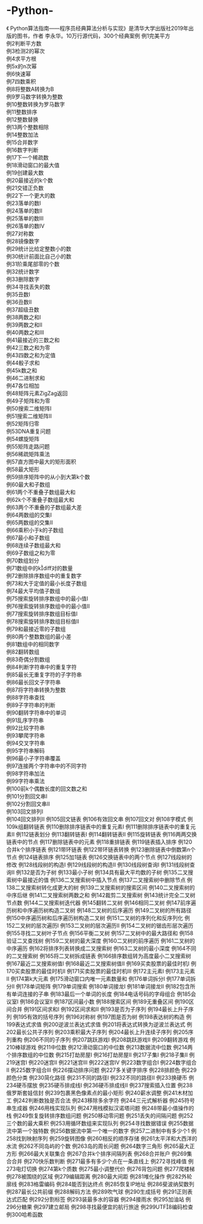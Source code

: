 # -Python-
《 Python算法指南——程序员经典算法分析与实现》是清华大学出版社2019年出版的图书，作者 李永华。10万行源代码，300个经典案例
例1完美平方                                                                                                                               
例2判断平方数    
例3检测2的幂次    
例4求平方根    
例5x的n次幂    
例6快速幂    
例7四数乘积    
例8将整数A转换为B    
例9罗马数字转换为整数    
例10整数转换为罗马数字    
例11整数排序    
例12整数替换    
例13两个整数相除    
例14整数加法    
例15合并数字    
例16数字判断    
例17下一个稀疏数    
例18滑动窗口的最大值    
例19创建最大数    
例20最接近的k个数    
例21交错正负数    
例22下一个更大的数    
例23落单的数Ⅰ    
例24落单的数Ⅱ    
例25落单的数Ⅲ    
例26落单的数Ⅳ    
例27对称数    
例28镜像数字    
例29统计比给定整数小的数    
例30统计前面比自己小的数    
例31阶乘尾部零的个数    
例32统计数字    
例33删除数字    
例34寻找丢失的数    
例35丑数Ⅰ    
例36丑数Ⅱ    
例37超级丑数    
例38两数之和Ⅰ    
例39两数之和Ⅱ    
例40两数之和Ⅲ    
例41最接近的三数之和    
例42三数之和为零    
例43四数之和为定值    
例44骰子求和    
例45k数之和    
例46二进制求和    
例47各位相加    
例48矩阵元素ZigZag返回    
例49子矩阵和为零    
例50搜索二维矩阵Ⅰ    
例51搜索二维矩阵Ⅱ    
例52矩阵归零    
例53DNA重复问题    
例54螺旋矩阵    
例55矩阵走路问题    
例56稀疏矩阵乘法    
例57直方图中最大的矩形面积    
例58最大矩形    
例59排序矩阵中的从小到大第k个数    
例60最大和子数组    
例61两个不重叠子数组最大和    
例62k个不重叠子数组最大和    
例63两个不重叠的子数组最大差    
例64两数组的交集Ⅰ    
例65两数组的交集Ⅱ    
例66乘积小于k的子数组    
例67最小和子数组    
例68连续子数组最大和    
例69子数组之和为零    
例70数组划分    
例71数组中的kdiff对的数量    
例72删除排序数组中的重复数字    
例73和大于定值的最小长度子数组    
例74最大平均值子数组    
例75搜索旋转排序数组中的最小值Ⅰ    
例76搜索旋转排序数组中的最小值Ⅱ    
例77搜索旋转排序数组目标值Ⅰ    
例78搜索旋转排序数组目标值Ⅱ    
例79和最接近零的子数组    
例80两个整数数组的最小差    
例81数组中的相同数字    
例82翻转数组    
例83奇偶分割数组    
例84判断字符串中的重复字符    
例85最长无重复字符的子字符串    
例86最长回文子字符串    
例87将字符串转换为整数    
例88字符串查找    
例89子字符串的判断    
例90翻转字符串中的单词    
例91乱序字符串    
例92比较字符串    
例93攀爬字符串    
例94交叉字符串    
例95字符串解码    
例96最小子字符串覆盖    
例97连接两个字符串中的不同字符    
例98字符串加法    
例99字符串乘法    
例100前k个偶数长度的回文数之和    
例101分割回文串Ⅰ    
例102分割回文串Ⅱ    
例103回文排列Ⅰ    
例104回文排列Ⅱ
例105回文链表
例106有效回文串
例107回文对
例108字模式
例109k组翻转链表
例110删除排序链表中的重复元素Ⅰ
例111删除排序链表中的重复元素Ⅱ
例112链表划分
例113翻转链表Ⅰ
例114翻转链表Ⅱ
例115旋转链表
例116两两交换链表中的节点
例117删除链表中的元素
例118重排链表
例119链表插入排序
例120合并k个排序链表
例121带环链表
例122带环链表转换
例123删除链表中倒数第n个节点
例124链表排序
例125加1链表
例126交换链表中的两个节点
例127线段树的修改
例128线段树的构造Ⅰ
例129线段树的构造Ⅱ
例130线段树查询Ⅰ
例131线段树查询Ⅱ
例132是否为子树
例133最小子树
例134具有最大平均数的子树
例135二叉搜索树中最接近的值
例136二叉搜索树中插入节点
例137二叉搜索树中删除节点
例138二叉搜索树转化成更大的树
例139二叉搜索树的搜索区间
例140二叉搜索树的中序后继
例141二叉搜索树两数之和
例142裁剪二叉搜索树
例143统计完全二叉树节点数
例144二叉搜索树迭代器
例145翻转二叉树
例146相同二叉树
例147前序遍历树和中序遍历树构造二叉树
例148二叉树的后序遍历
例149二叉树的所有路径
例150中序遍历树和后序遍历树构造二叉树
例151二叉树的序列化和反序列化
例152二叉树的层次遍历Ⅰ
例153二叉树的层次遍历Ⅱ
例154二叉树的锯齿形层次遍历
例155寻找二叉树叶子节点
例156平衡二叉树
例157二叉树中的最大路径和
例158验证二叉查找树
例159二叉树的最大深度
例160二叉树的前序遍历
例161二叉树的中序遍历
例162将排序列表转换成二叉搜索树
例163二叉树的最小深度
例164不同的二叉搜索树
例165将二叉树拆成链表
例166排序数组转为高度最小二叉搜索树
例167最近二叉搜索树值Ⅰ
例168最近二叉搜索树值Ⅱ
例169买卖股票的最佳时机Ⅰ
例170买卖股票的最佳时机Ⅱ
例171买卖股票的最佳时机Ⅲ
例172主元素Ⅰ
例173主元素Ⅱ
例174第k大元素
例175滑动窗口内唯一元素数量和
例176单词拆分Ⅰ
例177单词拆分Ⅱ
例178单词矩阵
例179单词搜索
例180单词接龙Ⅰ
例181单词接龙Ⅱ
例182包含所有单词连接的子串
例183最后一个单词的长度
例184电话号码的字母组合
例185会议室Ⅰ
例186会议室Ⅱ
例187区间最小数
例188搜索区间
例189无重叠区间
例190区间合并
例191区间求和Ⅰ
例192区间求和Ⅱ
例193是否为子序列
例194最长上升子序列
例195有效的括号序列
例196对称树
例197图是否为树
例198表达树的构造
例199表达式求值
例200逆波兰表达式求值
例201将表达式转换为逆波兰表达式
例202最长公共子序列
例203乘积最大子序列
例204最长上升连续子序列
例205序列重构
例206不同的子序列
例207跳跃游戏Ⅰ
例208跳跃游戏Ⅱ
例209翻转游戏
例210棒球游戏
例211中位数
例212滑动窗口的中位数
例213数据流中位数
例214两个排序数组的中位数
例215打劫房屋Ⅰ
例216打劫房屋Ⅱ
例217子集Ⅰ
例218子集Ⅱ
例219迷宫Ⅰ
例220迷宫Ⅱ
例221迷宫Ⅲ
例222迷宫Ⅳ
例223数字组合Ⅰ
例224数字组合Ⅱ
例225数字组合Ⅲ
例226摆动排序问题
例227多关键字排序
例228排颜色
例229颜色分类
例230简化路径
例231不同的路径Ⅰ
例232不同的路径Ⅱ
例233换硬币
例234硬币摆放
例235硬币排成线Ⅰ
例236硬币排成线Ⅱ
例237搜索插入位置
例238俄罗斯套娃信封
例239包裹黑色像素点的最小矩形
例240薪水调整
例241木材加工
例242判断数独是否合法
例243移除多余字符
例244三元式解析器
例245符号串生成器
例246用栈实现队列
例247用栈模拟汉诺塔问题
例248带最小值操作的栈
例249恢复旋转排序数组问题
例250移动零问题
例251丢失的间隔问题
例252三个数的最大乘积
例253用循环数组来实现队列
例254寻找数据错误
例255数据流中第一个独特数
例256数据流中第一个唯一的数字
例257二进制中有多少个1
例258找到映射序列
例259旋转图像
例260相反的顺序存储
例261太平洋和大西洋的水流
例262不同岛屿的个数
例263岛的周长问题
例264数字三角形
例265最大正方形
例266最大关联集合
例267合并k个排序间隔列表
例268合并账户
例269集合合并
例270快乐数判断
例271最多有多少个点在一条直线上
例272寻找峰值
例273电灯切换
例274第k个质数
例275最小调整代价
例276背包问题
例277爬楼梯
例278被围绕的区域
例279编辑距离
例280最大间距
例281堆化操作
例282外轮廓线
例283格雷编码
例284能否到达终点
例285恢复IP地址
例286斐波纳契数列
例287最长公共前缀
例288解码方法
例289吹气球
例290生成括号
例291正则表达式匹配
例292分割标签
例293装最多水的容器
例294接雨水
例295加油站
例296分糖果
例297建立邮局
例298寻找最便宜的航行旅途
例299UTF8编码检查
例300哈希函数
